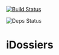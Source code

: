 [![Build Status](https://travis-ci.org/ywana/tatami2.svg?branch=master)](https://travis-ci.org/ywana/tatami2)

![Deps Status](https://david-dm.org/ywana/tatami2.svg)

# iDossiers
